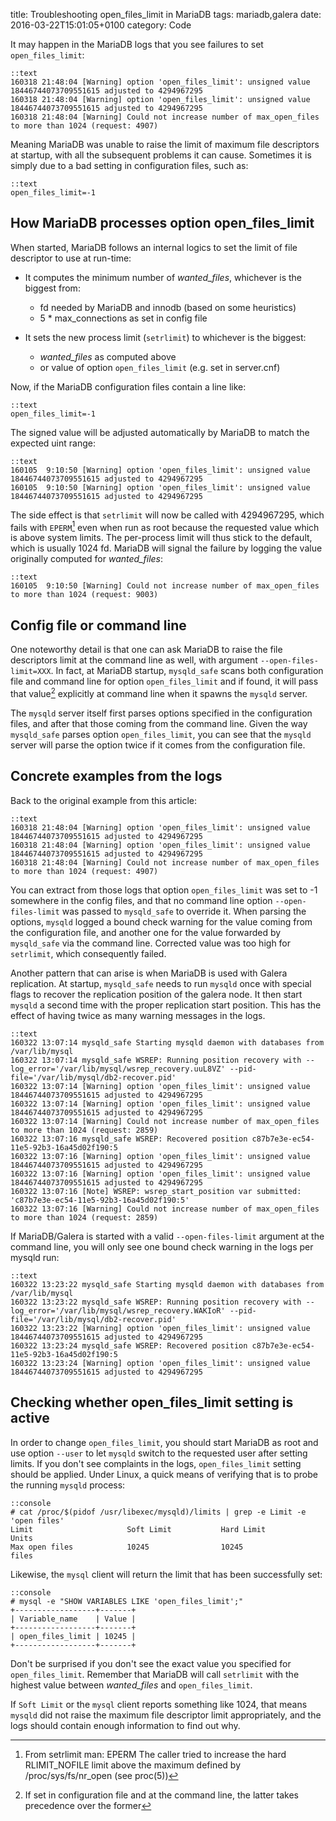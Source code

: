 title: Troubleshooting open_files_limit in MariaDB
tags: mariadb,galera
date: 2016-03-22T15:01:05+0100
category: Code

It may happen in the MariaDB logs that you see failures to set `open_files_limit`:

    ::text
    160318 21:48:04 [Warning] option 'open_files_limit': unsigned value 18446744073709551615 adjusted to 4294967295
    160318 21:48:04 [Warning] option 'open_files_limit': unsigned value 18446744073709551615 adjusted to 4294967295
    160318 21:48:04 [Warning] Could not increase number of max_open_files to more than 1024 (request: 4907)

Meaning MariaDB was unable to raise the limit of maximum file descriptors at startup, with all the subsequent problems it can cause. Sometimes it is simply due to a bad setting in configuration files, such as:

    ::text
    open_files_limit=-1

<!-- PELICAN_END_SUMMARY -->


## How MariaDB processes option open_files_limit

When started, MariaDB follows an internal logics to set the limit of file descriptor to use at run-time: 

  * It computes the minimum number of _wanted\_files_, whichever is the biggest from:
    - fd needed by MariaDB and innodb (based on some heuristics)
    - 5 * max_connections as set in config file

  * It sets the new process limit (`setrlimit`) to whichever is the biggest:
    - _wanted\_files_ as computed above
    - or value of option `open_files_limit` (e.g. set in server.cnf)

Now, if the MariaDB configuration files contain a line like:
  
    ::text
    open_files_limit=-1

The signed value will be adjusted automatically by MariaDB to match the expected uint range:

    ::text
    160105  9:10:50 [Warning] option 'open_files_limit': unsigned value 18446744073709551615 adjusted to 4294967295
    160105  9:10:50 [Warning] option 'open_files_limit': unsigned value 18446744073709551615 adjusted to 4294967295

The side effect is that `setrlimit` will now be called with 4294967295, which fails with `EPERM`[^eperm] even when run as root because the requested value which is above system limits. The per-process limit will thus stick to the default, which is usually 1024 fd. MariaDB will signal the failure by logging the value originally computed for _wanted\_files_:

    ::text
    160105  9:10:50 [Warning] Could not increase number of max_open_files to more than 1024 (request: 9003)

## Config file or command line

One noteworthy detail is that one can ask MariaDB to raise the file descriptors limit at the command line as well, with argument `--open-files-limit=XXX`. In fact, at MariaDB startup, `mysqld_safe` scans both configuration file and command line for option `open_files_limit` and if found, it will pass that value[^config] explicitly at command line when it spawns the `mysqld` server.

The `mysqld` server itself first parses options specified in the configuration files, and after that those coming from the command line. Given the way `mysqld_safe` parses option `open_files_limit`, you can see that the `mysqld` server will parse the option twice if it comes from the configuration file.

## Concrete examples from the logs

Back to the original example from this article:

    ::text
    160318 21:48:04 [Warning] option 'open_files_limit': unsigned value 18446744073709551615 adjusted to 4294967295
    160318 21:48:04 [Warning] option 'open_files_limit': unsigned value 18446744073709551615 adjusted to 4294967295
    160318 21:48:04 [Warning] Could not increase number of max_open_files to more than 1024 (request: 4907)

You can extract from those logs that option `open_files_limit` was set to -1 somewhere in the config files, and that no command line option `--open-files-limit` was passed to `mysqld_safe` to override it. When parsing the options, `mysqld` logged a bound check warning for the value coming from the configuration file, and another one for the value forwarded by `mysqld_safe` via the command line. Corrected value was too high for `setrlimit`, which consequently failed.

Another pattern that can arise is when MariaDB is used with Galera replication. At startup, `mysqld_safe` needs to run `mysqld` once with special flags to recover the replication position of the galera node. It then start `mysqld` a second time with the proper replication start position. This has the effect of having twice as many warning messages in the logs.

    ::text
    160322 13:07:14 mysqld_safe Starting mysqld daemon with databases from /var/lib/mysql
    160322 13:07:14 mysqld_safe WSREP: Running position recovery with --log_error='/var/lib/mysql/wsrep_recovery.uuL8VZ' --pid-file='/var/lib/mysql/db2-recover.pid'
    160322 13:07:14 [Warning] option 'open_files_limit': unsigned value 18446744073709551615 adjusted to 4294967295
    160322 13:07:14 [Warning] option 'open_files_limit': unsigned value 18446744073709551615 adjusted to 4294967295
    160322 13:07:14 [Warning] Could not increase number of max_open_files to more than 1024 (request: 2859)
    160322 13:07:16 mysqld_safe WSREP: Recovered position c87b7e3e-ec54-11e5-92b3-16a45d02f190:5
    160322 13:07:16 [Warning] option 'open_files_limit': unsigned value 18446744073709551615 adjusted to 4294967295
    160322 13:07:16 [Warning] option 'open_files_limit': unsigned value 18446744073709551615 adjusted to 4294967295
    160322 13:07:16 [Note] WSREP: wsrep_start_position var submitted: 'c87b7e3e-ec54-11e5-92b3-16a45d02f190:5'
    160322 13:07:16 [Warning] Could not increase number of max_open_files to more than 1024 (request: 2859)

If MariaDB/Galera is started with a valid `--open-files-limit` argument at the command line, you will only see one bound check warning in the logs per mysqld run:

    ::text
    160322 13:23:22 mysqld_safe Starting mysqld daemon with databases from /var/lib/mysql
    160322 13:23:22 mysqld_safe WSREP: Running position recovery with --log_error='/var/lib/mysql/wsrep_recovery.WAKIoR' --pid-file='/var/lib/mysql/db2-recover.pid'
    160322 13:23:22 [Warning] option 'open_files_limit': unsigned value 18446744073709551615 adjusted to 4294967295
    160322 13:23:24 mysqld_safe WSREP: Recovered position c87b7e3e-ec54-11e5-92b3-16a45d02f190:5
    160322 13:23:24 [Warning] option 'open_files_limit': unsigned value 18446744073709551615 adjusted to 4294967295

## Checking whether open_files_limit setting is active

In order to change `open_files_limit`, you should start MariaDB as root and use option `--user` to let `mysqld` switch to the requested user after setting limits. If you don't see complaints in the logs, `open_files_limit` setting should be applied. Under Linux, a quick means of verifying that is to probe the running `mysqld` process:

    ::console
    # cat /proc/$(pidof /usr/libexec/mysqld)/limits | grep -e Limit -e 'open files'
    Limit                     Soft Limit           Hard Limit           Units
    Max open files            10245                10245                files

Likewise, the `mysql` client will return the limit that has been successfully set:

    ::console
    # mysql -e "SHOW VARIABLES LIKE 'open_files_limit';"
    +------------------+-------+
    | Variable_name    | Value |
    +------------------+-------+
    | open_files_limit | 10245 |
    +------------------+-------+

Don't be surprised if you don't see the exact value you specified for `open_files_limit`. Remember that MariaDB will call `setrlimit` with the highest value between _wanted\_files_ and `open_files_limit`.

If `Soft Limit` or the `mysql` client reports something like 1024, that means `mysqld` did not raise the maximum file descriptor limit appropriately, and the logs should contain enough information to find out why.

[^eperm]: From setrlimit man: EPERM  The caller tried to increase the hard RLIMIT_NOFILE limit above the maximum defined by /proc/sys/fs/nr_open (see proc(5))
[^config]: If set in configuration file and at the command line, the latter takes precedence over the former
